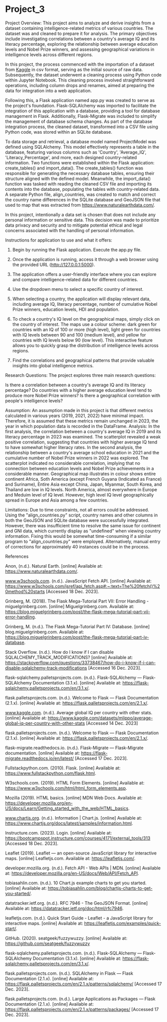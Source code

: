 # Project_3

Project Overview:
This project aims to analyze and derive insights from a dataset containing intelligence-related metrics of various countries. The dataset was and cleaned to prepare it for analysis. The primary objectives include investigating correlations between a country's average IQ and its literacy percentage, exploring the relationship between average education levels and Nobel Prize winners, and assessing geographical variations in intelligence levels across different regions. 

In this project, the process commenced with the importation of a dataset from [Kaggle](https://www.kaggle.com/) in csv format, serving as the initial source of raw data. Subsequently, the dataset underwent a cleaning process using Python code within Jupyter Notebook. This cleaning process involved straightforward operations, including column drops and renames, aimed at preparing the data for integration into a web application.

Following this, a Flask application named app.py was created to serve as the project's foundation. Flask-SQLAlchemy was imported to facilitate the integration of this application with a database, providing a tool for database management in Flask. Additionally, Flask-Migrate was included to simplify the management of database schema changes. As part of the database integration process, the cleaned dataset, transformed into a CSV file using Python code, was stored within an SQLite database.

To data storage and retrieval, a database model named ProjectModel was defined using SQLAlchemy. This model effectively represents a table in the database, featuring various columns such as 'Country', 'Average_IQ', 'Literacy_Percentage', and more, each designed  country-related information.
Two  functions were established within the Flask application: create_tables() and import_data(). The create_tables() function was responsible for generating the necessary database tables, ensuring their structure aligned with the defined model. Meanwhile, the import_data() function was tasked with reading the cleaned CSV file and importing its contents into the database, populating the tables with  country-related data. A separate Python file, align_countries, was created to match and correct the country name differences in the SQLite database and GeoJSON file that used to map that was extracted from https://www.naturalearthdata.com/.


In this project, intentionally a data set is chosen that does not include any personal information or sensitive data. This decision was made to prioritize data privacy and security and to mitigate potential ethical and legal concerns associated with the handling of personal information. 

Instructions for application to use and what it offers:
1.	Begin by running the Flask application. Execute the app.py file.
2.	Once the application is running, access it through a web browser using the provided URL (http://127.0.0.1:5000).
3.	The application offers a user-friendly interface where you can explore and compare intelligence-related data for different countries.
4.	Use the dropdown menu to select a specific country of interest.
5.	When selecting a country, the application will display relevant data, including average IQ, literacy percentage, number of cumulative Nobel Prize winners, education levels, HDI and population.
6.	To check a country's IQ level on the geographical maps, simply click on the country of interest. The maps use a colour scheme: dark green for countries with an IQ of 100 or more (high level), light green for countries with IQ levels between 90 and 100 (medium level), and yellow for countries with IQ levels below 90 (low level). This interactive feature allows you to quickly grasp the distribution of intelligence levels across regions.

7.	Find the correlations and geographical patterns that provide valuable insights into global intelligence metrics.

Research Questions:
The project explores three main research questions:

Is there a correlation between a country's average IQ and its literacy percentage?
Do countries with a higher average education level tend to produce more Nobel Prize winners?
Is there a geographical correlation with people's intelligence levels?

Assumption:
An assumption made in this project is that different metrics calculated in various years (2019, 2021, 2022) have minimal impact. Therefore, it is assumed that these metrics remain unchanged in 2023, the year in which population data is recorded in the DataFrame.
Analysis:
In the first analysis, the correlation between a country's average IQ in 2019 and its literacy percentage in 2023 was examined. The scatterplot revealed a weak positive correlation, suggesting that countries with higher average IQ tend to have somewhat higher literacy rates. In the second analysis, the relationship between a country's average school education in 2021 and the cumulative number of Nobel Prize winners in 2022 was explored. The scatterplot indicated no considerable correlation, implying that no connection between education levels and Nobel Prize achievements in a considerable manner. Geographical map illustrates in colour shows entire continent Africa, Soth America (except French Guyana (Indicated as France) and Suriname), Entire Asia except China, Japan, Myanmar, South Korea, and Thailand are low in IQ levels. North America, almost everywhere in Europe and Meduim level of IQ level. However, high level IQ level geographically spread in Europe and Asia among a few countries. 

Limitations: 
Due to time constraints, not all errors could be addressed. Using the "align_countries.py" script, country names and other columns in both the GeoJSON and SQLite database were successfully integrated. However, there was insufficient time to resolve the same issue for continent and GNI data, which currently display as "undefined" when viewing country information. Fixing this would be somewhat time-consuming if a similar program to "align_countries.py" were employed. Alternatively, manual entry of corrections for approximately 40 instances could be in the process. 

References

Anon, (n.d.). Natural Earth. [online] Available at: https://www.naturalearthdata.com/.

www.w3schools.com. (n.d.). JavaScript Fetch API. [online] Available at: https://www.w3schools.com/jsref/api_fetch.asp#:~:text=The%20fetch()%20method%20starts [Accessed 18 Dec. 2023].

Grinberg, M. (2018). The Flask Mega-Tutorial Part VII: Error Handling - miguelgrinberg.com. [online] Miguelgrinberg.com. Available at: https://blog.miguelgrinberg.com/post/the-flask-mega-tutorial-part-vii-error-handling.

Grinberg, M. (n.d.). The Flask Mega-Tutorial Part IV: Database. [online] blog.miguelgrinberg.com. Available at: https://blog.miguelgrinberg.com/post/the-flask-mega-tutorial-part-iv-database.

Stack Overflow. (n.d.). How do I know if I can disable SQLALCHEMY_TRACK_MODIFICATIONS? [online] Available at: https://stackoverflow.com/questions/33738467/how-do-i-know-if-i-can-disable-sqlalchemy-track-modifications [Accessed 16 Dec. 2023].

flask-sqlalchemy.palletsprojects.com. (n.d.). Flask-SQLAlchemy — Flask-SQLAlchemy Documentation (3.1.x). [online] Available at: https://flask-sqlalchemy.palletsprojects.com/en/3.1.x/.

flask.palletsprojects.com. (n.d.). Welcome to Flask — Flask Documentation (2.1.x). [online] Available at: https://flask.palletsprojects.com/en/2.1.x/.


www.kaggle.com. (n.d.). Average global IQ per country with other stats. [online] Available at: https://www.kaggle.com/datasets/mlippo/average-global-iq-per-country-with-other-stats [Accessed 14 Dec. 2023]

flask.palletsprojects.com. (n.d.). Welcome to Flask — Flask Documentation (2.1.x). [online] Available at: https://flask.palletsprojects.com/en/2.1.x/.

flask-migrate.readthedocs.io. (n.d.). Flask-Migrate — Flask-Migrate documentation. [online] Available at: https://flask-migrate.readthedocs.io/en/latest/ [Accessed 17 Dec. 2023].

Fullstackpython.com. (2010). Flask. [online] Available at: https://www.fullstackpython.com/flask.html.

W3schools.com. (2019). HTML Form Elements. [online] Available at: https://www.w3schools.com/html/html_form_elements.asp.

Mozilla (2019). HTML basics. [online] MDN Web Docs. Available at: https://developer.mozilla.org/en-US/docs/Learn/Getting_started_with_the_web/HTML_basics.

www.chartjs.org. (n.d.). Information | Chart.js. [online] Available at: https://www.chartjs.org/docs/latest/samples/information.html.

Instructure.com. (2023). Login. [online] Available at: https://bootcampspot.instructure.com/courses/4171/external_tools/313 [Accessed 18 Dec. 2023].

Leaflet (2019). Leaflet — an open-source JavaScript library for interactive maps. [online] Leafletjs.com. Available at: https://leafletjs.com/.

developer.mozilla.org. (n.d.). Fetch API - Web APIs | MDN. [online] Available at: https://developer.mozilla.org/en-US/docs/Web/API/Fetch_API.

tobiasahlin.com. (n.d.). 10 Chart.js example charts to get you started. [online] Available at: https://tobiasahlin.com/blog/chartjs-charts-to-get-you-started/.

datatracker.ietf.org. (n.d.). RFC 7946 - The GeoJSON Format. [online] Available at: https://datatracker.ietf.org/doc/html/rfc7946.


leafletjs.com. (n.d.). Quick Start Guide - Leaflet - a JavaScript library for interactive maps. [online] Available at: https://leafletjs.com/examples/quick-start/.


GitHub. (2020). seatgeek/fuzzywuzzy. [online] Available at: https://github.com/seatgeek/fuzzywuzzy

flask-sqlalchemy.palletsprojects.com. (n.d.). Flask-SQLAlchemy — Flask-SQLAlchemy Documentation (3.1.x). [online] Available at: https://flask-sqlalchemy.palletsprojects.com/en/3.1.x/.

flask.palletsprojects.com. (n.d.). SQLAlchemy in Flask — Flask Documentation (2.1.x). [online] Available at: https://flask.palletsprojects.com/en/2.1.x/patterns/sqlalchemy/ [Accessed 17 Dec. 2023].

flask.palletsprojects.com. (n.d.). Large Applications as Packages — Flask Documentation (2.1.x). [online] Available at: https://flask.palletsprojects.com/en/2.1.x/patterns/packages/ [Accessed 17 Dec. 2023].
